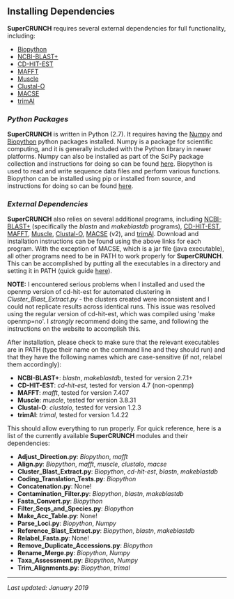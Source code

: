 ## Installing Dependencies

**SuperCRUNCH** requires several external dependencies for full functionality, including:

+ [Biopython](https://biopython.org/)
+ [NCBI-BLAST+](https://blast.ncbi.nlm.nih.gov/Blast.cgi?CMD=Web&PAGE_TYPE=BlastDocs&DOC_TYPE=Download)
+ [CD-HIT-EST](http://weizhongli-lab.org/cd-hit/)
+ [MAFFT](https://mafft.cbrc.jp/alignment/software/)
+ [Muscle](https://www.drive5.com/muscle/)
+ [Clustal-O](http://www.clustal.org/omega/)
+ [MACSE](https://bioweb.supagro.inra.fr/macse/)
+ [trimAl](http://trimal.cgenomics.org/)

### ***Python Packages***

**SuperCRUNCH** is written in Python (2.7). It requires having the [Numpy](http://www.numpy.org/) and [Biopython]((https://biopython.org/)) python packages installed. Numpy is a package for scientific computing, and it is generally included with the Python library in newer platforms. Numpy can also be installed as part of the SciPy package collection and instructions for doing so can be found [here](http://www.numpy.org/). Biopython is used to read and write sequence data files and perform various functions. Biopython can be installed using pip or installed from source, and instructions for doing so can be found [here](https://biopython.org/wiki/Download).

### ***External Dependencies***

**SuperCRUNCH** also relies on several additional programs, including [NCBI-BLAST+](https://blast.ncbi.nlm.nih.gov/Blast.cgi?CMD=Web&PAGE_TYPE=BlastDocs&DOC_TYPE=Download) (specifically the *blastn* and *makeblastdb* programs), [CD-HIT-EST](http://weizhongli-lab.org/cd-hit/), [MAFFT](https://mafft.cbrc.jp/alignment/software/), [Muscle](https://www.drive5.com/muscle/), [Clustal-O](http://www.clustal.org/omega/), [MACSE](https://bioweb.supagro.inra.fr/macse/) (v2), and [trimAl](http://trimal.cgenomics.org/). Download and installation instructions can be found using the above links for each program. With the exception of MACSE, which is a jar file (java executable), all other programs need to be in PATH to work properly for **SuperCRUNCH**. This can be accomplished by putting all the executables in a directory and setting it in PATH (quick guide [here](http://osxdaily.com/2014/08/14/add-new-path-to-path-command-line/)). 

**NOTE:** I encountered serious problems when I installed and used the openmp version of cd-hit-est for automated clustering in *Cluster_Blast_Extract.py* - the clusters created were inconsistent and I could not replicate results across identical runs. This issue was resolved using the regular version of cd-hit-est, which was compiled using 'make openmp=no'. I *strongly* recommend doing the same, and following the instructions on the website to accomplish this.

After installation, please check to make sure that the relevant executables are in PATH (type their name on the command line and they should run) and that they have the following names which are case-sensitive (if not, relabel them accordingly):

+ **NCBI-BLAST+**: *blastn*, *makeblastdb*, tested for version 2.7.1+
+ **CD-HIT-EST**: *cd-hit-est*, tested for version 4.7 (non-openmp)
+ **MAFFT**: *mafft*, tested for version 7.407
+ **Muscle**: *muscle*, tested for version 3.8.31
+ **Clustal-O**: *clustalo*, tested for version 1.2.3
+ **trimAl**: *trimal*, tested for version 1.4.22

This should allow everything to run properly. For quick reference, here is a list of the currently available **SuperCRUNCH** modules and their dependencies:

+ **Adjust_Direction.py**: *Biopython*, *mafft*
+ **Align.py**: *Biopython*, *mafft*, *muscle*, *clustalo*, *macse*
+ **Cluster_Blast_Extract.py**: *Biopython*, *cd-hit-est*, *blastn*, *makeblastdb*
+ **Coding_Translation_Tests.py**: *Biopython*
+ **Concatenation.py**: None!
+ **Contamination_Filter.py**: *Biopython*, *blastn*, *makeblastdb*
+ **Fasta_Convert.py**: *Biopython*
+ **Filter_Seqs_and_Species.py**: *Biopython*
+ **Make_Acc_Table.py**: None!
+ **Parse_Loci.py**: *Biopython*, *Numpy*
+ **Reference_Blast_Extract.py**: *Biopython*, *blastn*, *makeblastdb*
+ **Relabel_Fasta.py**: None!
+ **Remove_Duplicate_Accessions.py**: *Biopython*
+ **Rename_Merge.py**: *Biopython*, *Numpy*
+ **Taxa_Assessment.py**: *Biopython*, *Numpy*
+ **Trim_Alignments.py**: *Biopython*, *trimal*

-----------

*Last updated: January 2019*